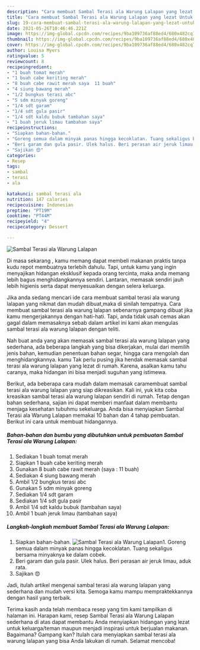 ```yaml
---
description: "Cara membuat Sambal Terasi ala Warung Lalapan yang lezat Untuk Jualan"
title: "Cara membuat Sambal Terasi ala Warung Lalapan yang lezat Untuk Jualan"
slug: 19-cara-membuat-sambal-terasi-ala-warung-lalapan-yang-lezat-untuk-jualan
date: 2021-05-26T10:46:46.221Z
image: https://img-global.cpcdn.com/recipes/9ba109736af88ed4/680x482cq70/sambal-terasi-ala-warung-lalapan-foto-resep-utama.jpg
thumbnail: https://img-global.cpcdn.com/recipes/9ba109736af88ed4/680x482cq70/sambal-terasi-ala-warung-lalapan-foto-resep-utama.jpg
cover: https://img-global.cpcdn.com/recipes/9ba109736af88ed4/680x482cq70/sambal-terasi-ala-warung-lalapan-foto-resep-utama.jpg
author: Louisa Myers
ratingvalue: 5
reviewcount: 8
recipeingredient:
- "1 buah tomat merah"
- "1 buah cabe keriting merah"
- "8 buah cabe rawit merah saya  11 buah"
- "4 siung bawang merah"
- "1/2 bungkus terasi abc"
- "5 sdm minyak goreng"
- "1/4 sdt garam"
- "1/4 sdt gula pasir"
- "1/4 sdt kaldu bubuk tambahan saya"
- "1 buah jeruk limau tambahan saya"
recipeinstructions:
- "Siapkan bahan-bahan."
- "Goreng semua dalam minyak panas hingga kecoklatan. Tuang sekaligus bersama minyaknya ke dalam cobek."
- "Beri garam dan gula pasir. Ulek halus. Beri perasan air jeruk limau, aduk rata."
- "Sajikan 😍"
categories:
- Resep
tags:
- sambal
- terasi
- ala

katakunci: sambal terasi ala 
nutrition: 147 calories
recipecuisine: Indonesian
preptime: "PT19M"
cooktime: "PT44M"
recipeyield: "4"
recipecategory: Dessert

---
```



![Sambal Terasi ala Warung Lalapan](https://img-global.cpcdn.com/recipes/9ba109736af88ed4/680x482cq70/sambal-terasi-ala-warung-lalapan-foto-resep-utama.jpg)

Di masa  sekarang , kamu memang dapat membeli makanan praktis tanpa kudu repot membuatnya terlebih dahulu. Tapi, untuk kamu yang ingin menyajikan hidangan eksklusif kepada orang tercinta, maka anda memang lebih bagus menghidangkannya sendiri. Lantaran, memasak sendiri jauh lebih higienis serta dapat menyesuaikan dengan selera keluarga.

Jika anda sedang mencari ide cara membuat sambal terasi ala warung lalapan yang nikmat dan mudah dibuat,maka di sinilah tempatnya. Cara membuat sambal terasi ala warung lalapan  sebenarnya gampang dibuat jika kamu mengerjakannya dengan hati-hati. Tapi, anda tidak usah cemas akan gagal dalam memasaknya 
sebab dalam artikel ini kami akan mengulas sambal terasi ala warung lalapan dengan teliti.  



Nah buat anda yang akan memasak sambal terasi ala warung lalapan yang sederhana, ada beberapa langkah yang bisa dikerjakan, mulai dari memilih jenis bahan, kemudian penentuan bahan segar, hingga cara mengolah dan menghidangkannya. kamu Tak perlu pusing jika hendak memasak sambal terasi ala warung lalapan yang lezat di rumah. Karena, asalkan kamu  tahu caranya, maka hidangan ini bisa menjadi suguhan yang istimewa.

Berikut, ada beberapa cara mudah dalam memasak caramembuat sambal terasi ala warung lalapan yang siap dikreasikan. Kali ini, yuk kita coba kreasikan sambal terasi ala warung lalapan sendiri di rumah. Tetap dengan bahan sederhana, sajian ini dapat memberi manfaat dalam membantu menjaga kesehatan tubuhmu sekeluarga. Anda bisa menyiapkan Sambal Terasi ala Warung Lalapan memakai 10 bahan dan 4 tahap pembuatan. Berikut ini cara untuk membuat hidangannya.

<!--inarticleads1-->

##### Bahan-bahan dan bumbu yang dibutuhkan untuk pembuatan Sambal Terasi ala Warung Lalapan:

1. Sediakan 1 buah tomat merah
1. Siapkan 1 buah cabe keriting merah
1. Gunakan 8 buah cabe rawit merah (saya : 11 buah)
1. Sediakan 4 siung bawang merah
1. Ambil 1/2 bungkus terasi abc
1. Gunakan 5 sdm minyak goreng
1. Sediakan 1/4 sdt garam
1. Sediakan 1/4 sdt gula pasir
1. Ambil 1/4 sdt kaldu bubuk (tambahan saya)
1. Ambil 1 buah jeruk limau (tambahan saya)




<!--inarticleads2-->

##### Langkah-langkah membuat Sambal Terasi ala Warung Lalapan:

1. Siapkan bahan-bahan.
<img src="https://img-global.cpcdn.com/steps/a6a80ed8ac493f08/160x128cq70/sambal-terasi-ala-warung-lalapan-langkah-memasak-1-foto.jpg" alt="Sambal Terasi ala Warung Lalapan">1. Goreng semua dalam minyak panas hingga kecoklatan. Tuang sekaligus bersama minyaknya ke dalam cobek.
1. Beri garam dan gula pasir. Ulek halus. Beri perasan air jeruk limau, aduk rata.
1. Sajikan 😍




Jadi, itulah artikel mengenai  sambal terasi ala warung lalapan  yang sederhana dan mudah versi kita. Semoga kamu mampu mempraktekkannya dengan hasil yang terbaik. 

Terima kasih anda telah membaca resep yang tim kami tampilkan di halaman ini. Harapan kami, resep  Sambal Terasi ala Warung Lalapan sederhana di atas dapat membantu Anda menyiapkan hidangan yang lezat untuk keluarga/teman maupun menjadi inspirasi untuk berjualan makanan. Bagaimana? Gampang kan? Itulah cara menyiapkan sambal terasi ala warung lalapan yang bisa Anda lakukan di rumah. Selamat mencoba!

